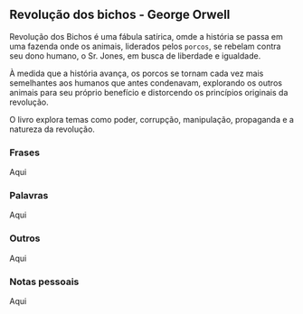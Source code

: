 ## Revolução dos bichos - George Orwell

Revolução dos Bichos é uma fábula satírica, omde a história se passa em uma fazenda onde os animais, liderados pelos ```porcos```, se rebelam contra seu dono humano, o Sr. Jones, em busca de liberdade e igualdade.

À medida que a história avança, os porcos se tornam cada vez mais semelhantes aos humanos que antes condenavam, explorando os outros animais para seu próprio benefício e distorcendo os princípios originais da revolução. 

O livro explora temas como poder, corrupção, manipulação, propaganda e a natureza da revolução.


### Frases 

Aqui

### Palavras

Aqui

### Outros 

Aqui

### Notas pessoais

Aqui
